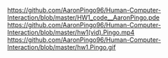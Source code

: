 https://github.com/AaronPingo96/Human-Computer-Interaction/blob/master/HW1_code__AaronPingo.pde
https://github.com/AaronPingo96/Human-Computer-Interaction/blob/master/hw1(vid).Pingo.mp4
https://github.com/AaronPingo96/Human-Computer-Interaction/blob/master/hw1.Pingo.gif
